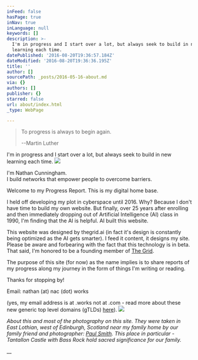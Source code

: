 ```yaml
---
inFeed: false
hasPage: true
inNav: true
inLanguage: null
keywords: []
description: >-
  I'm in progress and I start over a lot, but always seek to build in new
  learning each time.
datePublished: '2016-08-20T19:36:57.184Z'
dateModified: '2016-08-20T19:36:36.195Z'
title: ''
author: []
sourcePath: _posts/2016-05-16-about.md
via: {}
authors: []
publisher: {}
starred: false
url: about/index.html
_type: WebPage

---
```

> To progress is always to begin again.
> 
> --Martin Luther

I'm in progress and I start over a lot, but always seek to build in new learning each time.
![](https://the-grid-user-content.s3-us-west-2.amazonaws.com/0cf88fe9-4584-477b-b2d1-d17e92ad3f5a.jpg)

I'm Nathan Cunningham.   
I build networks that empower people to overcome barriers.

Welcome to my Progress Report. This is my digital home base. 

I held off developing my plot in cyberspace until 2016\. Why? Because I don't have time to build my own website. But finally, over 25 years after enrolling and then immediately dropping out of Artificial Intelligence (AI) class in 1990, I'm finding that the AI is helpful. AI built this website.

This website was designed by thegrid.ai (in fact it's design is constantly being optimized as the AI gets smarter). I feed it content, it designs my site. Please be aware and forbearing with the fact that this technology is in beta. That said, I'm honored to be a founding member of [The Grid][0].

The purpose of this site (for now) as the name implies is to share reports of my progress along my journey in the form of things I'm writing or reading.

Thanks for stopping by!

Email: nathan (at) nac (dot) works 

(yes, my email address is at .works not at .com - read more about these new generic top level domains (gTLDs) [here][1]).
![](https://the-grid-user-content.s3-us-west-2.amazonaws.com/fc7a27b5-6d4d-4053-b81c-63f7035cd660.jpg)

_About this and most of the photography on this site. They were taken in East Lothian, west of Edinburgh, Scotland near my family home by our family friend and photographer: [Paul Smith][2]. This place in particular - Tantallon Castle with Bass Rock hold sacred significance for our family._

__

[0]: https://thegrid.io/
[1]: http://newgtlds.icann.org/en/program-status/delegated-strings
[2]: http://psmith2072.wixsite.com/fabtree